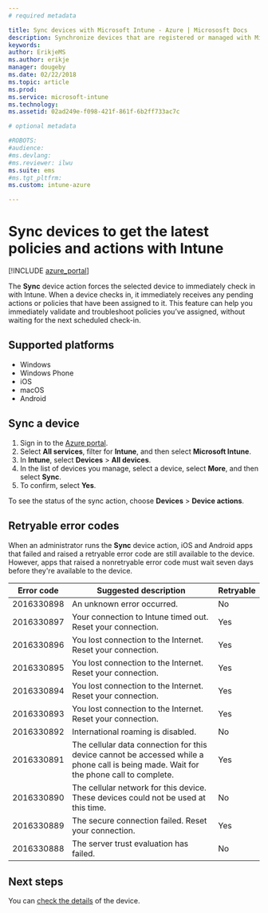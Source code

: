 ```yaml
---
# required metadata

title: Sync devices with Microsoft Intune - Azure | Micrososft Docs
description: Synchronize devices that are registered or managed with Microsoft Intune to get the latest policies and actions. Includes the steps to sync by using the Azure portal, and lists the error codes that can be retried.
keywords:
author: ErikjeMS
ms.author: erikje
manager: dougeby
ms.date: 02/22/2018
ms.topic: article
ms.prod:
ms.service: microsoft-intune
ms.technology:
ms.assetid: 02ad249e-f098-421f-861f-6b2ff733ac7c

# optional metadata

#ROBOTS:
#audience:
#ms.devlang:
#ms.reviewer: ilwu
ms.suite: ems
#ms.tgt_pltfrm:
ms.custom: intune-azure

---
```


# Sync devices to get the latest policies and actions with Intune


[!INCLUDE [azure_portal](./includes/azure_portal.md)]

The **Sync** device action forces the selected device to immediately check in with Intune. When a device checks in, it immediately receives any pending actions or policies that have been assigned to it. This feature can help you immediately validate and troubleshoot policies you’ve assigned, without waiting for the next scheduled check-in.

## Supported platforms

- Windows
- Windows Phone
- iOS
- macOS
- Android

## Sync a device

1. Sign in to the [Azure portal](https://portal.azure.com).
2. Select **All services**, filter for **Intune**, and then select **Microsoft Intune**. 
3. In **Intune**, select **Devices** > **All devices**.
4. In the list of devices you manage, select a device, select **More**, and then select **Sync**.
5. To confirm, select **Yes**.

To see the status of the sync action, choose **Devices** > **Device actions**.

## Retryable error codes

When an administrator runs the **Sync** device action, iOS and Android apps that failed and raised a retryable error code are still available to the device. However, apps that raised a nonretryable error code must wait seven days before they're available to the device.


| Error code  | Suggested description | Retryable |
|---|---|---|
| 2016330898 | An unknown error occurred. | No |
| 2016330897 | Your connection to Intune timed out. Reset your connection. | Yes |
| 2016330896 | You lost connection to the Internet. Reset your connection. | Yes |
| 2016330895 | You lost connection to the Internet. Reset your connection. | Yes |
| 2016330894 | You lost connection to the Internet. Reset your connection. | Yes |
| 2016330893 | You lost connection to the Internet. Reset your connection. | Yes|
| 2016330892 | International roaming is disabled. | No|
| 2016330891 | The cellular data connection for this device cannot be accessed while a phone call is being made. Wait for the phone call to complete. | Yes|
| 2016330890 | The cellular network for this device. These devices could not be used at this time. | No|
| 2016330889 | The secure connection failed. Reset your connection. | Yes|
| 2016330888 | The server trust evaluation has failed. | No|

## Next steps

You can [check the details](device-inventory.md) of the device.
 
